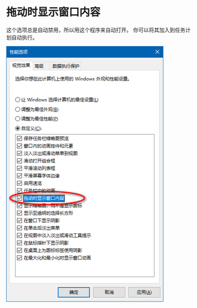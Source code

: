 # 拖动时显示窗口内容

这个选项总是自动禁用，所以用这个程序来自动打开。
你可以将其加入到任务计划自动执行。

![image](https://github.com/CCWT923/DragWindowWithContent/blob/master/simple.png)
